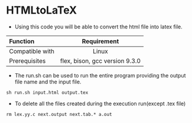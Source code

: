 # HTMLtoLaTeX
* Using this code you will be able to convert the html file into latex file.

| Function | Requirement |
|:--------------- |:-----------------------------:|
| Compatible with | Linux                         |
| Prerequisites   | flex, bison, gcc version 9.3.0|

* The run.sh can be used to run the entire program providing the output file name and the input file.

```
sh run.sh input.html output.tex
```

* To delete all the files created during the execution run(except .tex file)

```
rm lex.yy.c next.output next.tab.* a.out
```

